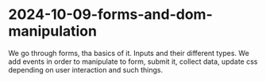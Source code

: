 # 2024-10-09-forms-and-dom-manipulation

We go through forms, tha basics of it. Inputs and their different types. We add events in order to manipulate to form, submit it, collect data, update css depending on user interaction and such things.

